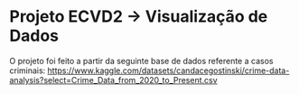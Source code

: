# Projeto ECVD2 -> Visualização de Dados
O projeto foi feito a partir da seguinte base de dados referente a casos criminais: 
https://www.kaggle.com/datasets/candacegostinski/crime-data-analysis?select=Crime_Data_from_2020_to_Present.csv
